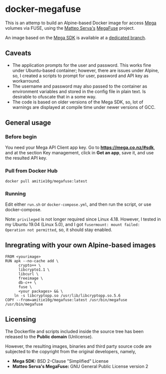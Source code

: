 # docker-megafuse

This is an attemp to build an Alpine-based Docker image for access [Mega](https://github.com/meganz) volumes via FUSE, using the [Matteo Serva's](https://github.com/matteoserva) [MegaFuse](https://github.com/Amitie10g/docker-megafuse/tree/matteoserva) project.

An image based on the [Mega SDK](https://github.com/meganz/sdk) is available at a [dedicated branch](https://github.com/Amitie10g/docker-megafuse).

## Caveats
* The application prompts for the user and password. This works fine under Ubuntu-based container; however, there are issues under Alpine, so, I created a scripts to prompt for user, password and API key as workarround.
* The username and password may also passed to the container as environment variables and stored in the config file in plain text. Is desirable to ofuscate that in a some way.
* The code is based on older versions of the Mega SDK, so, lot of warnings are displayed at compile time under newer versions of GCC.

## General usage

### Before begin
You need your Mega API Client app key. Go to **https://mega.co.nz/#sdk**, and at the section Key management, click in **Get an app**, save it, and use the resulted API key.

### Pull from Docker Hub
```
docker pull amitie10g/megafuse:latest
```
### Running
Edit either `run.sh` or `docker-compose.yml`, and then run the script, or use docker-compose.

Note: `privileged` is not longer required since Linux 4.18. However, I tested in my Ubuntu 19.04 (Linux 5.0), and I got `fusermount: mount failed: Operation not permitted`, so, it should stay enabled.

## Inregrating with your own Alpine-based images
```
FROM <yourimage>
RUN apk --no-cache add \
      crypto++ \
      libcrypto1.1 \
      libcurl \
      freeimage \
      db-c++ \
      fuse \
      <your packages> && \
    ln -s libcryptopp.so /usr/lib/libcryptopp.so.5.6
COPY --from=amitie10g/megafuse:latest /usr/bin/megafuse /usr/bin/megafuse
``` 
## Licensing
The Dockerfile and scripts included inside the source tree has been released to the **Public domain** (Unlicense).

However, the resulting images, binaries and third party source code are subjected to the copyright from the original developers, namely,

* **Mega SDK:** BSD 2-Clause "Simplified" License
* **Matteo Serva's MegaFuse:** GNU General Public License version 2
